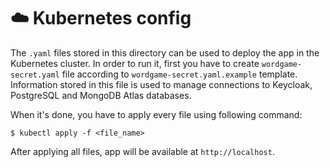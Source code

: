 # :cloud: Kubernetes config

The `.yaml` files stored in this directory can be used to deploy the app in the Kubernetes cluster.
In order to run it, first you have to create `wordgame-secret.yaml` file according to `wordgame-secret.yaml.example` template.
Information stored in this file is used to manage connections to Keycloak, PostgreSQL and MongoDB Atlas databases.

When it's done, you have to apply every file using following command:

```
$ kubectl apply -f <file_name>
```

After applying all files, app will be available at `http://localhost`.

